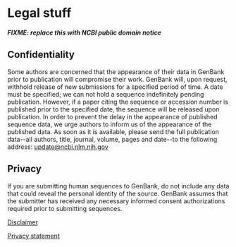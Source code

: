 # Legal stuff


***FIXME: replace this with NCBI public domain notice***


## Confidentiality

Some authors are concerned that the appearance of their data in
GenBank prior to publication will compromise their work. GenBank will,
upon request, withhold release of new submissions for a specified
period of time. A date must be specified; we can not hold a sequence
indefinitely pending publication. However, if a paper citing the
sequence or accession number is published prior to the specified date,
the sequence will be released upon publication. In order to prevent
the delay in the appearance of published sequence data, we urge
authors to inform us of the appearance of the published data. As soon
as it is available, please send the full publication data--all
authors, title, journal, volume, pages and date--to the following
address: [update@ncbi.nlm.nih.gov](mailto:update@ncbi.nlm.nih.gov)

## Privacy

If you are submitting human sequences to GenBank, do not include any
data that could reveal the personal identity of the source. GenBank
assumes that the submitter has received any necessary informed consent
authorizations required prior to submitting sequences.

[Disclaimer](/About/disclaimer.html)

[Privacy statement](http://www.nlm.nih.gov/privacy.html)
